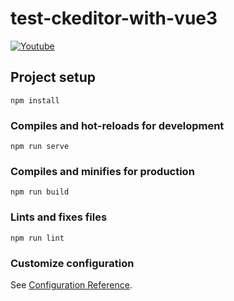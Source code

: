 # test-ckeditor-with-vue3

[![Youtube](https://user-images.githubusercontent.com/43044653/119647181-44f3ee80-be20-11eb-805e-97d4d7aa3f4b.jpg)](https://youtu.be/2HGGoGRwFgU)

## Project setup
```
npm install
```

### Compiles and hot-reloads for development
```
npm run serve
```

### Compiles and minifies for production
```
npm run build
```

### Lints and fixes files
```
npm run lint
```

### Customize configuration
See [Configuration Reference](https://cli.vuejs.org/config/).

